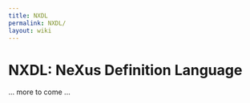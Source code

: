 ```yaml
---
title: NXDL
permalink: NXDL/
layout: wiki
---
```


NXDL: NeXus Definition Language
===============================

... more to come ...
